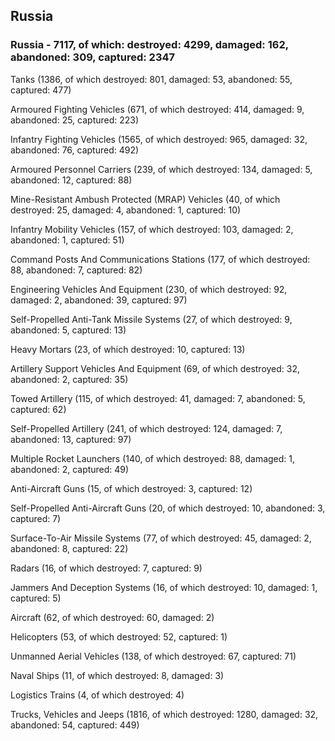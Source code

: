 
 
 ## Russia
 
 ### Russia - 7117, of which: destroyed: 4299, damaged: 162, abandoned: 309, captured: 2347

 

 

 Tanks (1386, of which destroyed: 801, damaged: 53, abandoned: 55, captured: 477)

 Armoured Fighting Vehicles (671, of which destroyed: 414, damaged: 9, abandoned: 25, captured: 223)

 Infantry Fighting Vehicles (1565, of which destroyed: 965, damaged: 32, abandoned: 76, captured: 492)

 Armoured Personnel Carriers (239, of which destroyed: 134, damaged: 5, abandoned: 12, captured: 88)

 Mine-Resistant Ambush Protected (MRAP) Vehicles (40, of which destroyed: 25, damaged: 4, abandoned: 1, captured: 10)

 Infantry Mobility Vehicles (157, of which destroyed: 103, damaged: 2, abandoned: 1, captured: 51)

 Command Posts And Communications Stations (177, of which destroyed: 88, abandoned: 7, captured: 82)

 Engineering Vehicles And Equipment (230, of which destroyed: 92, damaged: 2, abandoned: 39, captured: 97)

 Self-Propelled Anti-Tank Missile Systems (27, of which destroyed: 9, abandoned: 5, captured: 13)

 Heavy Mortars (23, of which destroyed: 10, captured: 13)

 Artillery Support Vehicles And Equipment (69, of which destroyed: 32, abandoned: 2, captured: 35)

 Towed Artillery (115, of which destroyed: 41, damaged: 7, abandoned: 5, captured: 62)

 Self-Propelled Artillery (241, of which destroyed: 124, damaged: 7, abandoned: 13, captured: 97)

 Multiple Rocket Launchers (140, of which destroyed: 88, damaged: 1, abandoned: 2, captured: 49)

 Anti-Aircraft Guns (15, of which destroyed: 3, captured: 12)

 Self-Propelled Anti-Aircraft Guns (20, of which destroyed: 10, abandoned: 3, captured: 7)

 Surface-To-Air Missile Systems (77, of which destroyed: 45, damaged: 2, abandoned: 8, captured: 22)

 Radars (16, of which destroyed: 7, captured: 9)

 Jammers And Deception Systems (16, of which destroyed: 10, damaged: 1, captured: 5)

 Aircraft (62, of which destroyed: 60, damaged: 2)

 Helicopters (53, of which destroyed: 52, captured: 1)

 Unmanned Aerial Vehicles (138, of which destroyed: 67, captured: 71)

 Naval Ships (11, of which destroyed: 8, damaged: 3)

 Logistics Trains (4, of which destroyed: 4)

 Trucks, Vehicles and Jeeps (1816, of which destroyed: 1280, damaged: 32, abandoned: 54, captured: 449)

